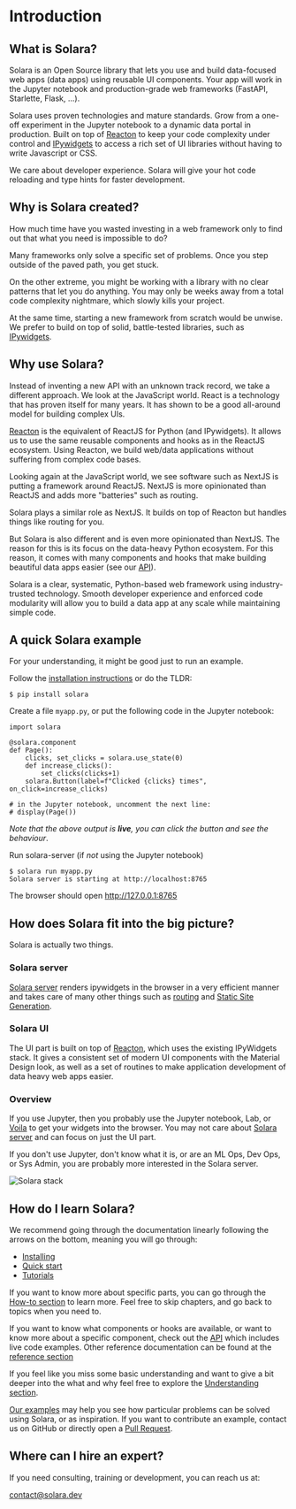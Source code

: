 # Introduction


## What is Solara?

Solara is an Open Source library that lets you use and build data-focused web apps (data apps) using reusable UI components. Your app will work in the Jupyter notebook and production-grade web frameworks (FastAPI, Starlette, Flask, ...).

Solara uses proven technologies and mature standards. Grow from a one-off experiment in the Jupyter notebook to a dynamic data portal in production.  Built on top of [Reacton](/docs/understanding/reacton) to keep your code complexity under control and [IPywidgets](/docs/understanding/ipywidgets) to access a rich set of UI libraries without having to write Javascript or CSS.

We care about developer experience. Solara will give your hot code reloading and type hints for faster development.

## Why is Solara created?

How much time have you wasted investing in a web framework only to find out that what you need is impossible to do?

Many frameworks only solve a specific set of problems. Once you step outside of the paved path, you get stuck.

On the other extreme, you might be working with a library with no clear patterns that let you do anything. You may only be weeks away from a total code complexity nightmare, which slowly kills your project.

At the same time, starting a new framework from scratch would be unwise. We prefer to build on top of solid, battle-tested libraries, such as [IPywidgets](/docs/understanding/ipywidgets).

## Why use Solara?

Instead of inventing a new API with an unknown track record, we take a different approach. We look at the JavaScript world. React is a technology that has proven itself for many years. It has shown to be a good all-around model for building complex UIs.

[Reacton](/docs/understanding/reacton) is the equivalent of ReactJS for Python (and IPywidgets). It allows us to use the same reusable components and hooks as in the ReactJS ecosystem. Using Reacton, we build web/data applications without suffering from complex code bases.

Looking again at the JavaScript world, we see software such as NextJS is putting a framework around ReactJS. NextJS is more opinionated than ReactJS and adds more "batteries" such as routing.

Solara plays a similar role as NextJS. It builds on top of Reacton but handles things like routing for you.

But Solara is also different and is even more opinionated than NextJS. The reason for this is its focus on the data-heavy Python ecosystem. For this reason, it comes with many components and hooks that make building beautiful data apps easier (see our [API](/api)).

Solara is a clear, systematic, Python-based web framework using industry-trusted technology. Smooth developer experience and enforced code modularity will allow you to build a data app at any scale while maintaining simple code.

## A quick Solara example

For your understanding, it might be good just to run an example.

Follow the [installation instructions](/docs/installing) or do the TLDR:

    $ pip install solara


Create a file `myapp.py`, or put the following code in the Jupyter notebook:

```solara
import solara

@solara.component
def Page():
    clicks, set_clicks = solara.use_state(0)
    def increase_clicks():
        set_clicks(clicks+1)
    solara.Button(label=f"Clicked {clicks} times", on_click=increase_clicks)

# in the Jupyter notebook, uncomment the next line:
# display(Page())
```

*Note that the above output is __live__, you can click the button and see the behaviour*.

Run solara-server (if *not* using the Jupyter notebook)

    $ solara run myapp.py
    Solara server is starting at http://localhost:8765

The browser should open http://127.0.0.1:8765




## How does Solara fit into the big picture?

Solara is actually two things.

### Solara server
[Solara server](/docs/understanding/solara-server) renders ipywidgets in the browser in a very efficient manner and takes care of many other things
such as [routing](/docs/understanding/routing) and [Static Site Generation](/docs/reference/static-site-generation).

### Solara UI

The UI part is built on top of [Reacton](/docs/understanding/reacton), which uses the existing IPyWidgets stack. It gives a consistent set
of modern UI components with the Material Design look, as well as a set of routines to make application development of data heavy web apps
easier.


### Overview
If you use Jupyter, then you probably use the Jupyter notebook, Lab, or [Voila](/docs/understanding/voila) to get your widgets into the browser. You may not care about [Solara server](/docs/understanding/solara-server) and can focus on just the UI part.

If you don't use Jupyter, don't know what it is, or are an ML Ops, Dev Ops, or Sys Admin, you are probably more interested in the Solara server.

![Solara stack](/static/public/docs/solara-stack.png)

## How do I learn Solara?

We recommend going through the documentation linearly following the arrows on the bottom, meaning you will go through:

 * [Installing](/docs/installing)
 * [Quick start](/docs/quickstart)
 * [Tutorials](/docs/tutorial)

If you want to know more about specific parts, you can go through the [How-to section](/docs/howto) to learn more. Feel free to skip chapters, and go back to topics when you need to.


If you want to know what components or hooks are available, or want to know more about a specific component, check out the [API](/api) which includes live code examples. Other reference documentation can be found at the [reference section](/docs/reference)

If you feel like you miss some basic understanding and want to give a bit deeper into the what and why feel free to explore the [Understanding section](/docs/understanding).


[Our examples](/examples) may help you see how particular problems can be solved using Solara, or as inspiration. If you want to contribute an example, contact us on GitHub or directly open a [Pull Request](https://github.com/widgetti/solara/).


## Where can I hire an expert?

If you need consulting, training or development, you can reach us at:

contact@solara.dev
